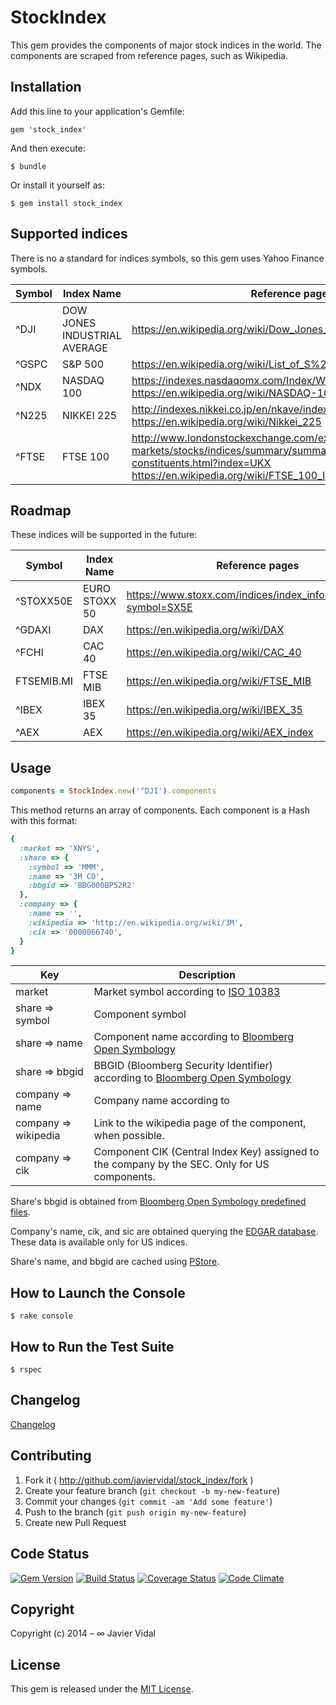 # StockIndex

This gem provides the components of major stock indices in the world. The components are scraped from reference
pages, such as Wikipedia.

## Installation

Add this line to your application's Gemfile:

    gem 'stock_index'

And then execute:

    $ bundle

Or install it yourself as:

    $ gem install stock_index

## Supported indices

There is no a standard for indices symbols, so this gem uses Yahoo Finance symbols.

| Symbol | Index Name | Reference pages |
| ------ | ---------- | -------------- |
| ^DJI | DOW JONES INDUSTRIAL AVERAGE | https://en.wikipedia.org/wiki/Dow_Jones_Industrial_Average |
| ^GSPC | S&P 500 | https://en.wikipedia.org/wiki/List_of_S%26P_500_companies |
| ^NDX | NASDAQ 100 | https://indexes.nasdaqomx.com/Index/Weighting/NDX<br/>https://en.wikipedia.org/wiki/NASDAQ-100 |
| ^N225 | NIKKEI 225 | http://indexes.nikkei.co.jp/en/nkave/index/component?idx=nk225<br/>https://en.wikipedia.org/wiki/Nikkei_225 |
| ^FTSE | FTSE 100 | http://www.londonstockexchange.com/exchange/prices-and-markets/stocks/indices/summary/summary-indices-constituents.html?index=UKX<br/>https://en.wikipedia.org/wiki/FTSE_100_Index#Current_constituents |

## Roadmap

These indices will be supported in the future:

| Symbol | Index Name | Reference pages |
| ------ | ---------- | -------------- |
| ^STOXX50E | EURO STOXX 50 | https://www.stoxx.com/indices/index_information.html?symbol=SX5E |
| ^GDAXI | DAX | https://en.wikipedia.org/wiki/DAX |
| ^FCHI | CAC 40 | https://en.wikipedia.org/wiki/CAC_40 |
| FTSEMIB.MI | FTSE MIB | https://en.wikipedia.org/wiki/FTSE_MIB |
| ^IBEX | IBEX 35 | https://en.wikipedia.org/wiki/IBEX_35 |
| ^AEX | AEX | https://en.wikipedia.org/wiki/AEX_index |

## Usage

```ruby
components = StockIndex.new('^DJI').components
```
This method returns an array of components. Each component is a Hash with this format:

```ruby
{
  :market => 'XNYS',
  :share => {
    :symbol => 'MMM',
    :name => '3M CO',
    :bbgid => 'BBG000BP52R2'
  },
  :company => {
    :name => '',
    :wikipedia => 'http://en.wikipedia.org/wiki/3M',
    :cik => '0000066740',
  }
}
```

| Key                  | Description |
| ---------------------| ----------- |
| market               | Market symbol according to [ISO 10383](https://github.com/javiervidal/mic) |
| share => symbol      | Component symbol |
| share => name        | Component name according to [Bloomberg Open Symbology](http://bsym.bloomberg.com/sym/) |
| share => bbgid       | BBGID (Bloomberg Security Identifier) according to [Bloomberg Open Symbology](http://bsym.bloomberg.com/sym/)|
| company => name      | Company name according to  |
| company => wikipedia | Link to the wikipedia page of the component, when possible. |
| company => cik       | Component CIK (Central Index Key) assigned to the company by the SEC. Only for US components. |

Share's bbgid is obtained from [Bloomberg Open Symbology predefined files](http://bsym.bloomberg.com/sym/).

Company's name, cik, and sic are obtained querying the [EDGAR database](http://www.sec.gov/edgar/searchedgar/companysearch.html). These data is available only for US indices.

Share's name, and bbgid are cached using [PStore](http://ruby-doc.org/stdlib-1.9.2/libdoc/pstore/rdoc/PStore.html).

## How to Launch the Console

    $ rake console

## How to Run the Test Suite

    $ rspec

## Changelog

[Changelog](https://github.com/javiervidal/stock_index/blob/master/CHANGELOG.md)

## Contributing

1. Fork it ( http://github.com/javiervidal/stock_index/fork )
2. Create your feature branch (`git checkout -b my-new-feature`)
3. Commit your changes (`git commit -am 'Add some feature'`)
4. Push to the branch (`git push origin my-new-feature`)
5. Create new Pull Request

## Code Status

[![Gem Version](http://img.shields.io/badge/gem-v0.8.7-blue.svg)](https://rubygems.org/gems/stock_index)
[![Build Status](https://travis-ci.org/javiervidal/stock_index.svg?branch=master)](https://travis-ci.org/javiervidal/stock_index)
[![Coverage Status](https://coveralls.io/repos/javiervidal/stock_index/badge.png?branch=master)](https://coveralls.io/r/javiervidal/stock_index?branch=master)
[![Code Climate](https://codeclimate.com/github/javiervidal/stock_index/badges/gpa.svg)](https://codeclimate.com/github/javiervidal/stock_index)

## Copyright

Copyright (c) 2014 – ∞ Javier Vidal

## License

This gem is released under the [MIT License](http://opensource.org/licenses/MIT).
